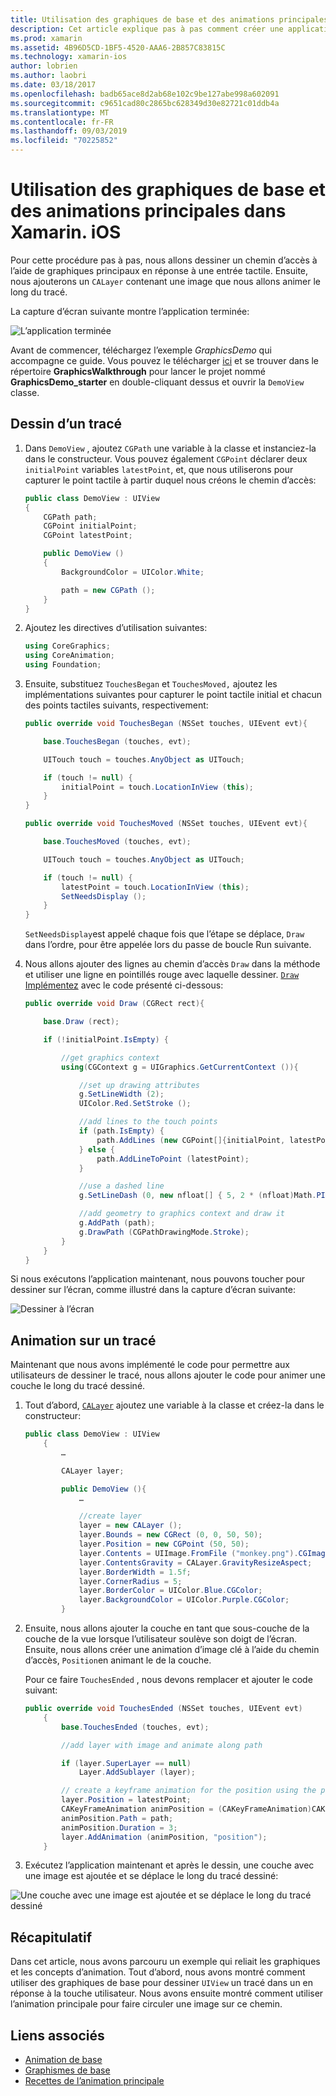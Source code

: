 ```yaml
---
title: Utilisation des graphiques de base et des animations principales dans Xamarin. iOS
description: Cet article explique pas à pas comment créer une application qui utilise des graphiques de base et des animations principales. Il montre comment dessiner à l’écran en réponse à une touche utilisateur et comment animer une image pour se déplacer le long d’un tracé.
ms.prod: xamarin
ms.assetid: 4B96D5CD-1BF5-4520-AAA6-2B857C83815C
ms.technology: xamarin-ios
author: lobrien
ms.author: laobri
ms.date: 03/18/2017
ms.openlocfilehash: badb65ace8d2ab68e102c9be127abe998a602091
ms.sourcegitcommit: c9651cad80c2865bc628349d30e82721c01ddb4a
ms.translationtype: MT
ms.contentlocale: fr-FR
ms.lasthandoff: 09/03/2019
ms.locfileid: "70225852"
---
```

# <a name="using-core-graphics-and-core-animation-in-xamarinios"></a>Utilisation des graphiques de base et des animations principales dans Xamarin. iOS

Pour cette procédure pas à pas, nous allons dessiner un chemin d’accès à l’aide de graphiques principaux en réponse à une entrée tactile. Ensuite, nous ajouterons un `CALayer` contenant une image que nous allons animer le long du tracé.

La capture d’écran suivante montre l’application terminée:

![](graphics-animation-walkthrough-images/00-final-app.png "L’application terminée")

Avant de commencer, téléchargez l’exemple *GraphicsDemo* qui accompagne ce guide. Vous pouvez le télécharger [ici](https://docs.microsoft.com/samples/xamarin/ios-samples/graphicsandanimation) et se trouver dans le répertoire **GraphicsWalkthrough** pour lancer le projet nommé **GraphicsDemo_starter** en double-cliquant dessus et ouvrir la `DemoView` classe.

## <a name="drawing-a-path"></a>Dessin d’un tracé


1. Dans `DemoView` , ajoutez `CGPath` une variable à la classe et instanciez-la dans le constructeur. Vous pouvez également `CGPoint` déclarer deux `initialPoint` variables `latestPoint`, et, que nous utiliserons pour capturer le point tactile à partir duquel nous créons le chemin d’accès:

    ```csharp
    public class DemoView : UIView
    {
        CGPath path;
        CGPoint initialPoint;
        CGPoint latestPoint;

        public DemoView ()
        {
            BackgroundColor = UIColor.White;

            path = new CGPath ();
        }
    }
    ```

2. Ajoutez les directives d’utilisation suivantes:

    ```csharp
    using CoreGraphics;
    using CoreAnimation;
    using Foundation;
    ```

3. Ensuite, substituez `TouchesBegan` et `TouchesMoved,` ajoutez les implémentations suivantes pour capturer le point tactile initial et chacun des points tactiles suivants, respectivement:

    ```csharp
    public override void TouchesBegan (NSSet touches, UIEvent evt){

        base.TouchesBegan (touches, evt);

        UITouch touch = touches.AnyObject as UITouch;

        if (touch != null) {
            initialPoint = touch.LocationInView (this);
        }
    }

    public override void TouchesMoved (NSSet touches, UIEvent evt){

        base.TouchesMoved (touches, evt);

        UITouch touch = touches.AnyObject as UITouch;

        if (touch != null) {
            latestPoint = touch.LocationInView (this);
            SetNeedsDisplay ();
        }
    }
    ```

    `SetNeedsDisplay`est appelé chaque fois que l’étape se déplace, `Draw` dans l’ordre, pour être appelée lors du passe de boucle Run suivante.

4. Nous allons ajouter des lignes au chemin d’accès `Draw` dans la méthode et utiliser une ligne en pointillés rouge avec laquelle dessiner. [ `Draw` Implémentez](~/ios/platform/graphics-animation-ios/core-graphics.md) avec le code présenté ci-dessous:

    ```csharp
    public override void Draw (CGRect rect){

        base.Draw (rect);

        if (!initialPoint.IsEmpty) {

            //get graphics context
            using(CGContext g = UIGraphics.GetCurrentContext ()){

                //set up drawing attributes
                g.SetLineWidth (2);
                UIColor.Red.SetStroke ();

                //add lines to the touch points
                if (path.IsEmpty) {
                    path.AddLines (new CGPoint[]{initialPoint, latestPoint});
                } else {
                    path.AddLineToPoint (latestPoint);
                }

                //use a dashed line
                g.SetLineDash (0, new nfloat[] { 5, 2 * (nfloat)Math.PI });

                //add geometry to graphics context and draw it
                g.AddPath (path);
                g.DrawPath (CGPathDrawingMode.Stroke);
            }
        }
    }
    ```

Si nous exécutons l’application maintenant, nous pouvons toucher pour dessiner sur l’écran, comme illustré dans la capture d’écran suivante:

![](graphics-animation-walkthrough-images/01-path.png "Dessiner à l’écran")

## <a name="animating-along-a-path"></a>Animation sur un tracé

Maintenant que nous avons implémenté le code pour permettre aux utilisateurs de dessiner le tracé, nous allons ajouter le code pour animer une couche le long du tracé dessiné.

1. Tout d’abord, [`CALayer`](~/ios/platform/graphics-animation-ios/core-animation.md) ajoutez une variable à la classe et créez-la dans le constructeur:

    ```csharp
    public class DemoView : UIView
        {
            …

            CALayer layer;

            public DemoView (){
                …

                //create layer
                layer = new CALayer ();
                layer.Bounds = new CGRect (0, 0, 50, 50);
                layer.Position = new CGPoint (50, 50);
                layer.Contents = UIImage.FromFile ("monkey.png").CGImage;
                layer.ContentsGravity = CALayer.GravityResizeAspect;
                layer.BorderWidth = 1.5f;
                layer.CornerRadius = 5;
                layer.BorderColor = UIColor.Blue.CGColor;
                layer.BackgroundColor = UIColor.Purple.CGColor;
            }
    ```

2. Ensuite, nous allons ajouter la couche en tant que sous-couche de la couche de la vue lorsque l’utilisateur soulève son doigt de l’écran. Ensuite, nous allons créer une animation d’image clé à l’aide du chemin d’accès, `Position`en animant le de la couche.

    Pour ce faire `TouchesEnded` , nous devons remplacer et ajouter le code suivant:

    ```csharp
    public override void TouchesEnded (NSSet touches, UIEvent evt)
        {
            base.TouchesEnded (touches, evt);

            //add layer with image and animate along path

            if (layer.SuperLayer == null)
                Layer.AddSublayer (layer);

            // create a keyframe animation for the position using the path
            layer.Position = latestPoint;
            CAKeyFrameAnimation animPosition = (CAKeyFrameAnimation)CAKeyFrameAnimation.FromKeyPath ("position");
            animPosition.Path = path;
            animPosition.Duration = 3;
            layer.AddAnimation (animPosition, "position");
        }
    ```

3. Exécutez l’application maintenant et après le dessin, une couche avec une image est ajoutée et se déplace le long du tracé dessiné:

![](graphics-animation-walkthrough-images/00-final-app.png "Une couche avec une image est ajoutée et se déplace le long du tracé dessiné")

## <a name="summary"></a>Récapitulatif

Dans cet article, nous avons parcouru un exemple qui reliait les graphiques et les concepts d’animation. Tout d’abord, nous avons montré comment utiliser des graphiques de base pour dessiner `UIView` un tracé dans un en réponse à la touche utilisateur. Nous avons ensuite montré comment utiliser l’animation principale pour faire circuler une image sur ce chemin.


## <a name="related-links"></a>Liens associés

- [Animation de base](~/ios/platform/graphics-animation-ios/core-animation.md)
- [Graphismes de base](~/ios/platform/graphics-animation-ios/core-graphics.md)
- [Recettes de l’animation principale](https://github.com/xamarin/recipes/tree/master/Recipes/ios/animation/coreanimation)
